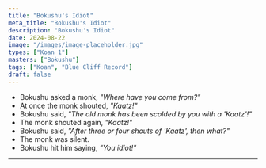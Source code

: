 ```yaml
---
title: "Bokushu's Idiot"
meta_title: "Bokushu's Idiot"
description: "Bokushu's Idiot"
date: 2024-08-22
image: "/images/image-placeholder.jpg"
types: ["Koan 1"]
masters: ["Bokushu"]
tags: ["Koan", "Blue Cliff Record"]
draft: false
---
```


- Bokushu asked a monk, _"Where have you come from?"_
- At once the monk shouted, _"Kaatz!"_
- Bokushu said, _"The old monk has been scolded by you with a 'Kaatz'!"_
- The monk shouted again, _"Kaatz!"_
- Bokushu said, _"After three or four shouts of 'Kaatz', then what?"_
- The monk was silent.
- Bokushu hit him saying, _"You idiot!"_

***
